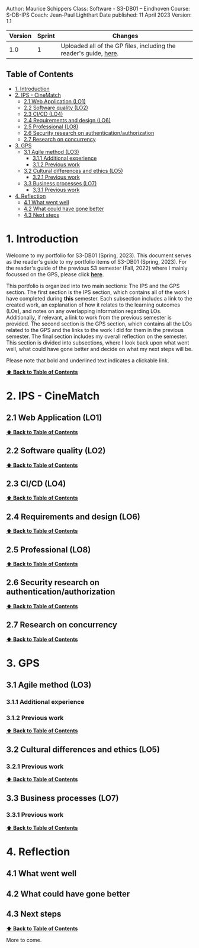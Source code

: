 Author: Maurice Schippers 
Class: Software - S3-DB01 – Eindhoven 
Course: S-DB-IPS
Coach: Jean-Paul Lighthart
Date published: 11 April 2023
Version: 1.1



| Version    | Sprint       | Changes                                 |
|------------|--------------|-----------------------------------------|
| 1.0        | 1            | Uploaded all of the GP files, including the reader's guide, [here](GP/).


## Table of Contents
- [1. Introduction](#1-introduction)
- [2. IPS - CineMatch](#2-ips-cinematch)
	- [2.1 Web Application (LO1)](#21-web-application-lo1)
	- [2.2 Software quality (LO2)](#22-software-quality-lo2)
	- [2.3 CI/CD (LO4)](#23-cicd-lo4)
	- [2.4 Requirements and design (LO6)](#24-requirements-and-design-lo6)
	- [2.5 Professional (LO8)](#25-professional-lo8)
	- [2.6 Security research on authentication/authorization](#26-security-research-on-authenticationauthorization)
	- [2.7 Research on concurrency](#27-research-on-concurrency)
- [3. GPS](3-gps)
	- [3.1 Agile method (LO3)](#31-agile-method-lo3)
		- [3.1.1 Additional experience](#311-additional-experience)
		- [3.1.2 Previous work](#312-previous-work)
	- [3.2 Cultural differences and ethics (LO5)](#32-cultural-differences-and-ethics-lo5)
		- [3.2.1 Previous work](#321-previous-work)
	- [3.3 Business processes (LO7)](#33-business-processes-lo7)
		- [3.3.1 Previous work](#331-previous-work)
- [4. Reflection](#4-reflection)
	- [4.1 What went well](#41-what-went-well)
	- [4.2 What could have gone better](#42-what-could-have-gone-better)
	- [4.3 Next steps](#43-next-steps)

# **1. Introduction**

Welcome to my portfolio for S3-DB01 (Spring, 2023). 
This document serves as the reader's guide to my portfolio items of
S3-DB01 (Spring, 2023). For the reader's guide of the previous S3 semester (Fall, 2022) where I mainly focussed on the GPS, please click **[here](GP/ReadersGuidePortfolio_MauriceSchippers_v2_0.pdf)**.

This portfolio is organized into two main sections: The IPS and the GPS section. 
The first section is the IPS section, which contains all of the work I have completed during **this** semester. Each subsection includes a link to the created work, an explanation of how it relates to the learning outcomes (LOs), and notes on any overlapping information regarding LOs. Additionally, if relevant, a link to work from the previous semester is provided.
The second section is the GPS section, which contains all the LOs related to the GPS and the links to the work I did for them in the previous semester. 
The final section includes my overall reflection on the semester. This section is divided into subsections, where I look back upon what went well, what could have gone better and decide on what my next steps will be.

Please note that bold and underlined text indicates a clickable link. 

**[⬆️ Back to Table of Contents](#table-of-contents)**

# 2. IPS - CineMatch
## 2.1 Web Application (LO1)

**[⬆️ Back to Table of Contents](#table-of-contents)**
## 2.2 Software quality (LO2)
**[⬆️ Back to Table of Contents](#table-of-contents)**
## 2.3 CI/CD (LO4)
**[⬆️ Back to Table of Contents](#table-of-contents)**
## 2.4 Requirements and design (LO6)
**[⬆️ Back to Table of Contents](#table-of-contents)**
## 2.5 Professional (LO8)
**[⬆️ Back to Table of Contents](#table-of-contents)**
## 2.6 Security research on authentication/authorization
**[⬆️ Back to Table of Contents](#table-of-contents)**
## 2.7 Research on concurrency
**[⬆️ Back to Table of Contents](#table-of-contents)**
# 3. GPS
## 3.1 Agile method (LO3)
### 3.1.1 Additional experience
### 3.1.2 Previous work
**[⬆️ Back to Table of Contents](#table-of-contents)**
## 3.2 Cultural differences and ethics (LO5)
### 3.2.1 Previous work
**[⬆️ Back to Table of Contents](#table-of-contents)**
## 3.3 Business processes (LO7)
### 3.3.1 Previous work
**[⬆️ Back to Table of Contents](#table-of-contents)**
# 4. Reflection
## 4.1 What went well
## 4.2 What could have gone better
## 4.3 Next steps
**[⬆️ Back to Table of Contents](#table-of-contents)**

<!--
### **Web application (LO1)**
## Work

Web Application is a broad learning outcome which concerns the different
aspects of working **full stack**, **SQL vs NoSQL,** **asynchronous
communication** and **user experience**. The (zipped) source code from
my frontend and backend projects (**IPS**) can be found in the folder:
[LO1_WebApplication]{.underline}. I worked on this until the decision
was made to split the semester. There is another document alongside
these zip folders showing everything I have done for this learning
outcome, both **IPS & GPS**, which you can read here:
[LO1_WebApplication\\WebApplication_InPractice.pdf].

## Reflection

  --------------------------------------------------------------------------
                                               Proficient     
  -------------- -------------- -------------- -------------- --------------

  --------------------------------------------------------------------------

*Self-rating*

I am glad I decided to switch between stacks during the semester, I
learned a lot by doing so. It turns out that the more I worked on small
parts and together with other students, the more I enjoyed it and
learned quicker. One rememberable thing I want to mention here is that
at the end of the semester, I finished a small data table in JavaScript
in less than an hour. For me, this was the key point of process: I
started out with no knowledge of the language and I finished the
semester by making (small) components in little time. Long story short:
I am especially happy about my (fast) learning process, I think the
document mentioned in **[Work]{.underline}** is the best proof of that.

It took some time for me to adapt during the semester, I did not start
out with the current mindset that I have now. During the first two
sprints, I wasted too much time on getting things to work (like setting
up Java or getting Python to work) instead of moving on to other things,
which eventually lead to me not being able to try out other things (like
with my JavaScript framework research). This caused more delay in my
planning than necessary. I also do not feel like I have shown my
proficiency towards UX as well as I had hoped to, whilst I do feel like
I have sufficient knowledge about it.

## Next steps

To mitigate the chances of more delay in the future, some of the things
I have been doing is ask around for help, start from scratch or move
onto other tasks. I started this after the first assessment and it has
improved my study and planning by a mile.

I want to practice with the other frameworks more in the future now that
I have gained some experience with JavaScript. I even feel confident
enough in taking on the challenge of using TypeScript. In addition, I
hope to show more UX in my next project and perform more usability tests
as they are very interesting and I learn a lot from observing users.

# **Agile method (LO3)**

## Work

As of version 1.1, there are currently two documents that concern this
learning outcome.

I started my research on Scrum quite early in the semester and
immediately implemented the results in the group project. My research
features a summary of the foundation of agile, a list of the most common
agile frameworks, a detailed explanation of the Scrum process and more.
My research is documented here: [LO3_AgileMethod/AgileMethods_Research]

I feel confident that I applied Scrum correctly in GPS. This feeling is
mostly based on the feedback I have received from the other members
during the semester. The details of the implementation are found here:
[LO3_AgileMethod/AgileMethods_InPractice].

## Reflection

  --------------------------------------------------------------------------
                                               Proficient     
  -------------- -------------- -------------- -------------- --------------

  --------------------------------------------------------------------------

*Self-rating*

I am happy about the work I did for this learning outcome. I feel like I
am proficient because I can talk and explain several different aspects
of the topic. I also learned a lot, even things to apply to my general
way of working: I found out that one of the best ways to deal with
perfectionism is by working agile; sort of being forced to only do a
certain amount of work (and touch upon every part of the software
develop process cycle) within a limited time span. This is something I
want to keep with me when I work on any project from now on. I also
learned how to work with agile tools correctly and most importantly, how
they improve the process and why they make a difference. I will be
working with Jira a lot from now on.

I noticed that it can be hard sometimes to maintain the subject at hand
during meetings when we slowly stray away from the subject and start
talking about other, less relevant topics. This also resulted in not
being able to implement and follow through with fixed agenda points,
like updating our Jira board. Which eventually lead to us not being able
to work with a burndown chart, something I would have liked to use and
possibly might have motivated the other members too.

## Next steps

If there is one thing I have learned about Agile, it is that the
learning and polishing never stops. Agile is meant to improve a product
over time in an efficient way and eventually create a product close to
what a product owner really wants. But where we improve our product, we
improve ourselves by constantly looking back on the process. No matter
what role I will have in the next project, I will try to keep on
'polishing myself' by listening to others, reading (like the books
"Clean Code" & "The Pragmatic Programmer") and contributing my ideas to
the projects yet to come. Additionally, I hope to try out other roles
within the Scrum team too. This is, in my opinion, the only way to truly
understand a role or process.

# **Cultural differences and ethics (LO5)**

## Work

For this learning outcome, I created one general document where I
discuss ethical principles and real-life examples where they might be
relevant. I also talk about cultural situations (like working in group
projects with members from other countries/cultures) and did a small
interview with a teacher who is part of the "Global Acting Group" within
Fontys. More about it here:
[LO5_Cultural_differences_and_ethics\\Cultural_Differences_and_ethics_Report.pdf]

I gave myself the "Proficient" rating (see **[Reflection]{.underline}**)
because I am always up for a talk about the subject; I enjoy listening
and sharing my visions with other people. On a more professional level,
I think I have sufficient knowledge on the topic to recognise what is
ethical and what is not and where the differences lie between cultural
and personal traits. In the document mentioned before, I talk a little
bit about how I work with other cultures.

One more interesting thought I wanted to share is that I think this
specific outcome relates to multiple other learning outcomes: Ethics
are, for example, to be considered when you are working on UX design
(LO1: Web Application), this is also discussed in the document above.
Ethics are also part of a business process (LO7: Business process): Are
the decisions we make ethical or not? Maybe it will improve business,
but how does it affect the users? Thinking about this matter can improve
a process significantly. While cultural differences are very important
to the learning outcomes LO3: Agile and LO8: Professional. How we
connect and interact with others are what makes us professionals and
Scrum aims to 'bond' the strengths of all the team members in order to
form a stronger team.

## Reflection

  --------------------------------------------------------------------------
                                               Proficient     
  -------------- -------------- -------------- -------------- --------------

  --------------------------------------------------------------------------

*Self-rating*

I realised I really enjoy talking, writing, and researching about this
subject. This is also what motivated me to ask a teacher more about the
subject, especially since it concerns the university I attend. Most new
things I have learned were more on the ethics part of the learning
outcome. I think working on this subject made me more aware of how
important ethics are when it comes to creating new software and most
importantly, the consequences when they are not considered. I noticed
that this learning outcome is often seen as the least important, but I
personally think it might be one of the most important ones. In my
opinion, it is often the non-technical skills that matter the most in
the long run.

I started way too late on this subject, which lead to me not being able
to cover everything I wanted to talk about and making the document seem
a bit rushed. In hindsight, it might have been better to tackle the
cultural part of this learning outcome earlier in the semester; it might
have been a good experience to share with the other group members.
Speaking of which, if I had started working on this learning outcome
sooner, I would have been able to discuss the results from the tests I
have taken with the group, concerning my role in group projects. We
could have used these results to better determine positions within the
group and finding the strengths of other members, even affecting LO3:
Agile and LO8: Professional to a certain extend.

## Next steps

I have barely scratched the surface of the 'iceberg' of the ethics
topic. Like what I wrote in the (Agile) **[Next steps]{.underline}** I
believe the learning on this topic never stops. We are living in a vast
changing world and to keep up with the changes it is important to stay
informed. Therefore, I have decided to get more involved and spread more
awareness for ethical software. My first step was to do the interview
with somebody that is involved in a greater organisation almost
literally based on this learning outcome. I also want to read more books
about the subject, possibly starting with the before mentioned book
"Weapons of math destruction". Another individual who greatly inspired
me is Tristan Harris, Ex-Design Ethicist at Google. He has given
multiple TED-talks and interviews explaining why ethics are so important
in software. I want to see more and learn from him in the future.

# **Requirements and design (LO6)**

## Work

As of version 1.1, there is currently one document that concerns this
learning outcome.

### Sprint 1

I created the Project Analysis document which contains:

-   the C1 (Context) part of the C4-model that concerns the architecture
    of my application

-   user stories (which involve both functional and non-functional
    requirements)

This document can be found here:
[LO6_Requirements_and_design\\IP_VoiceCheck_Analysis.docx]

### Sprint 2

In sprint 2, I created one working (.NET core and Vue) and one-half
working (Quarkus works, React does not) prototype using different
technology stacks, to find the combination that best supports my
individual project. Please check the (LO1: Web Application)
**[Work]{.underline}** section for the related work.

## Reflection

  --------------------------------------------------------------------------
                                Beginning                     
  -------------- -------------- -------------- -------------- --------------

  --------------------------------------------------------------------------

*Self-rating*

In sprint 1 I spent a lot of time on this Learning Outcome, looking for
fitting user stories and looking into a possible architecture while
mostly paying attention to what users might require. This went very
well, as I got good feedback on how I deepened myself into how a user
might possibly think. On the downside, I feel like I might have wasted
too much time in sprint 2 by playing around with technical stacks.
Looking back, this does not seem to be the best approach. I read the
pages about architecture on the GPS section about a week ago and
realised that my approach did not lead to any useful results. Besides
having a lot of trouble with setting up my first Java project (which
cost me a lot of time), I do not think it was worth wasting so much time
on when I had a working prototype in .NET core.

## Next steps

There is a lot of work to do on this Learning Outcome and I very much
underestimated it. However, I have a solid plan to try and get back into
it. Starting in sprint 3, I will be mapping the user stories to
components (as explained in the architecture page of the Canvas GPS
course) and group them by non-functional requirements. From there on,
closely follow the steps described there to build distributed software
system and simultaneously create the C2 and C3 levels of the C4 model.
When this is finished, I will complete the Quarkus -- React
architecture, write down and explain my decision for the chosen
technology stacks. I want to finally practice the microservice course
that I had planned for sprint 1, this could be useful for to gain
inspiration on further decisions. Lastly, I will be looking into tech
stacks of existing applications that resemble my idea and take
inspiration from them. If everything goes according to plan, I am hoping
to apply my newly gained knowledge to the group project as well and see
if our current project can improve.

# **Business processes (LO7)**

## Work

As of version 1.1, there is currently one document that concerns this
learning outcome.

###  Sprint 1

I worked on the process analysis for the group project during the
sprint 1. The document can be found here:
[LO7_BusinessProcesses/GP_ProcessAnalysis]

According to Marc, my GPS teacher, I am missing some aspects like the
history of the company. Additionally, I received the tip to make the
paper readable for future reading. The context should be clear, and
someone should be able to immediately tell what it is about.

## Reflection

  --------------------------------------------------------------------------
                                Beginning                     
  -------------- -------------- -------------- -------------- --------------

  --------------------------------------------------------------------------

*Self-rating*

I am glad I started working on this learning outcome as soon as
possible. The PO also seemed pleasantly surprised to see the process
analysis so early in the project. However, as stated in the previous
section, it is missing a lot of valuable information that would make it
more accessible for future readers.

## Next steps

I have planned to complete this document in the last sprint of the
semester. By complete I mean that I will then add the remaining
information and ask for feedback again. By then, I expect the project to
be at a certain stage, so I will have to possible reflect this in the
paper as well.

# **Professional (LO8)**

## Work

As of version 2.0, I have this learning outcome covered for the most
part. I do not have proof, but I am familiar with the DOT framework and
could answer questions about how it works and how it is applied.

###  GPS

"*You develop software as a team effort according to a prescribed
software methodology and following team agreements. You are able to
track your work progress and communicate your progress with the team*."

We used Scrum as our method of choice and used Jira to monitor our work.
This part of the Learning Outcome: Professional is similar to what is
covered in the document "Agile: In Practice" under the section "Group
project". It can be found in this section of the reader:
**[Work]{.underline}**.

Another thing I think might have contributed to this learning outcome is
my way of providing peer feedback. Every sprint, I took the time to
write constructive feedback for my peers. As I am no longer able to see
them after I submitted the feedback, I do not really have any proof of
that. The only proof I can provide here is the feedback I received
during sprint 4.

![Graphical user interface, text, application, email Description
automatically generated]

*Screenshot of Feedpulse. Retrospective sprint 4.*

Colleagues in a professional environment usually take several points
into consideration when writing peer reviews. When I write peer reviews,
I think about what my team members worked on during the sprint, how the
process went and other things that stood out during the sprint. If I
have any additional, reasonable advice, I add that as a suggestion at
the bottom, something they might look into. I think the goal should
always be to help another person or improve their performance, by
sharing my vision of their way of working. Feedback should always be
constructive.

*"You actively ask and apply feedback from stakeholders and advise them
on the most optimal technical and design (architectural) solutions.*

*You choose and substantiate solutions for a given problem."*

During the sprint reviews, we made sure to ask as much feedback as
possible and write everything down. After analysing the given feedback,
we determined whether follow-up questions or comments were necessary or
if it could be processed right away. Besides the contact moments during
the sprint reviews, we kept in touch through e-mail and made sure to add
the PO to our agile tool, Jira, to view the process we made.

Before going through with any major decisions, we made sure to discuss
our solutions with the PO. A good example of this is during sprint 3,
when the requests sent out by our application got blocked by websites.
We then made a top 3 list featuring pros and cons of external sources
that we might need to allow our application to get past this problem.
The PO then decided which ones were reasonable and which ones were not.

![Text Description automatically generated]

*Screenshot of the e-mail sent to the PO. Featured here are the top
three choices.*

![Text Description automatically generated][28]

*Screenshot of the response sent by the PO. As the PO has a technical
background, another approach is proposed.*

## Reflection

  --------------------------------------------------------------------------
                                Beginning                     
  -------------- -------------- -------------- -------------- --------------

  --------------------------------------------------------------------------

*Self-rating*

I am satisfied but uncertain whether my work for this LO was sufficient.
My own work progress can be monitored, and my team members are always up
to date with what I am working on. I think I implemented and followed
the Scrum rules the right way, especially since all agreements were made
with the entire team involved. Regardless, I think I understand the
purpose of working with a software methodology and why it improves the
process. As fluent as it went during this semester, is something I could
only hope to experience many times from now on. But that is exactly what
I have learned: How working with a software methodology contributes to a
better working environment. In addition, something that I am especially
happy about, is that I learned how to write professional peer reviews.
By doing that every sprint, I got better and more to the point. These
are both skills that I need and will be using in the future.

Not everything went well for this learning outcome; as mentioned in the
(Agile) **[Reflection]{.underline}** section, not everyone in the team
used Jira optimally, which sometimes lead to confusion about what
everyone was working on. Besides that, it took a long time before the PO
was added to the Jira board. Several members sent e-mails to the PO as
we did not really have a fixed member in charge of contact. There is
also a lack of explanation and involvement for the choices we have made.
Finally, I am missing the proof for the connection between agile
development and software architecture / design choices. I should have
spent more time reading the requirements for this LO, especially the
Canvas page about agile development and software architecture.[^1]

## Next steps

I feel like I am on the right track to becoming a professional, but I
still have a long way to go. The path I am taking from here is focussing
on the connection between agile development and software architecture. I
want to be confident in the part of this LO: "to be able to advise them
on the most optimal technical and design choices". A good starting point
will be the before mentioned Canvas page but also the books I bought
during this semester: "Clean Code" & "The Pragmatic Programmer". So far,
it seems especially the latter will be contributing to this learning
outcome.

# **Reflection**

As of version 2.0, the section below contains an overall reflection of
the semester instead of a reflection per sprint.

## GPS

  --------------------------------------------------------------------------
                                               Proficient     
  -------------- -------------- -------------- -------------- --------------

  --------------------------------------------------------------------------

*Self-rating*

### What went well

I made some big steps since the first assessment: I took a prominent
part in the group project, was able to present to the client and learned
a lot from working in the different tech stacks, which allowed me to
contribute a lot to the group project. I was told that the group members
started out with little faith in me when they heard I would be part of
their group (because I work remotely all the time), but during the last
retrospective they told me they were very glad to have me be part of
their team and barely noticed the difference. I am also happy with the
document I wrote for **[Web application (LO1)]{.underline}**, because it
is minimalistic, to the point and still contains all the relevant
information. It is an improvement from the way I designed the agile
documents, as I went from overcomplicated and losing sight of the scope,
to almost the complete opposite. I was able to show my progress by
writing two detailed reports.

### What could have gone better

The unfortunate part is that I realised how to take the 'right' approach
way too late (two weeks before the final assessment). I was not able to
update all the learning outcomes for the final assessment. I should have
delivered my portfolio more often and as stated in the Canvas section,
start in week 1. I do not think it was because I underestimated the work
that went into the learning outcomes, rather it was the feeling of being
overwhelmed all the time. It is a combination of my physical condition
and not knowing where to start or losing sight of the scope. Which in
hindsight, is simply a matter of asking for help or asking more
questions. I noticed that this is a common theme throughout all the
other reflections in this document and I have decided I need to do
something about it.

### Next steps

I have identified the problem I experience when I lose sight of the
scope and I am learning how to deal with it, like making only small
parts of a document or perform small tasks to get into the workflow.
Another thing I have been working on is finding and setting the 'right'
priorities to work on, to avoid having work left unfinished when I am
unable to work.

I am preparing myself for the IPS part of next semester. Armed with
sufficient knowledge of agile to prevent myself from spending too much
time on details, a great tool for planning my project (Jira) and a new
way of working: Do research, follow a dedicated tutorial or demo and
finally, implement it into my project. I feel much more confident going
into the semester for a second time. If things do not work out, I will
keep trying and set a timer to prevent getting completely lost in a
task. I will also reach out for help and if help is not available, I
will move onto another task. This is a mindset that I have since the
last assessment, and it did make a big difference for the process I
made. I will also deliver my work more often from now on, to keep a
clear idea of what needs to be done.

[^1]: https://fhict.instructure.com/courses/12512/pages/software-design-and-architecture-how-do-you-approach-design-and-architecting-in-agile?module_item_id=835473

  [4]: #introduction
  [5]: #web-application-lo1
  [1]: #work
  [2]: #reflection
  [3]: #next-steps
  [6]: #software-quality-lo2
  [7]: #agile-method-lo3
  [8]: #work-1
  [9]: #reflection-1
  [7]: #next-steps-1
  [8]: #cicd-lo4
  [10]: #cultural-differences-and-ethics-lo5
  [11]: #work-2
  [12]: #reflection-2
  [9]: #next-steps-2
  [10]: #requirements-and-design-lo6
  [13]: #work-3
  [14]: #sprint-1
  [15]: #sprint-2
  [16]: #reflection-3
  [17]: #next-steps-3
  [11]: #business-processes-lo7
  [18]: #work-4
  [19]: #sprint-1-1
  [20]: #reflection-4
  [21]: #next-steps-4
  [12]: #professional-lo8
  [22]: #work-5
  [23]: #gps
  [13]: #reflection-5
  [14]: #next-steps-5
  [15]: #reflection-6
  [24]: #gps-1
  [25]: #what-went-well
  [26]: #what-could-have-gone-better
  [27]: #next-steps-6
  [LO1_WebApplication\\WebApplication_InPractice.pdf]: file:///C:\Users\mauri\Documents\ICT%20&%20Software\Software_Semester_3\Portfolio\LO1_WebApplication\WebApplication_InPractice.pdf
  [LO3_AgileMethod/AgileMethods_Research]: file:///C:\Users\mauri\Documents\ICT%20&%20Software\Software_Semester_3\LO3_AgileMethod\AgileMethods_Research.docx
  [LO3_AgileMethod/AgileMethods_InPractice]: file:///C:\Users\mauri\Documents\ICT%20&%20Software\Software_Semester_3\LO3_AgileMethod\AgileMethods_InPractice.docx
  [LO5_Cultural_differences_and_ethics\\Cultural_Differences_and_ethics_Report.pdf]:
    file:///C:\Users\mauri\Documents\ICT%20&%20Software\Software_Semester_3\Portfolio\LO5_Cultural_differences_and_ethics\Cultural_Differences_and_ethics_Report.pdf
  [LO6_Requirements_and_design\\IP_VoiceCheck_Analysis.docx]: file:///C:\Users\mauri\Documents\ICT%20&%20Software\Software_Semester_3\LO6_Requirements_and_design\IP_VoiceCheck_Analysis.docx
  [LO7_BusinessProcesses/GP_ProcessAnalysis]: file:///C:\Users\mauri\Documents\ICT%20&%20Software\Software_Semester_3\LO7_BusinessProcesses\GP_ProcessAnalysis.docx
  [Graphical user interface, text, application, email Description automatically generated]:
    ./media/image1.png {width="4.821737751531058in"
  height="2.7543635170603675in"}
  [Text Description automatically generated]: ./media/image2.png
  {width="6.268055555555556in" height="2.3375in"}
  [28]: ./media/image3.png {width="6.268055555555556in"
  height="1.7229166666666667in"}
  
-->

More to come.
